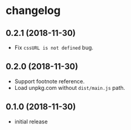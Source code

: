 # changelog

## 0.2.1 (2018-11-30)

- Fix `cssURL is not defined` bug.

## 0.2.0 (2018-11-30)

- Support footnote reference.
- Load unpkg.com without `dist/main.js` path.

## 0.1.0 (2018-11-30)

- initial release
